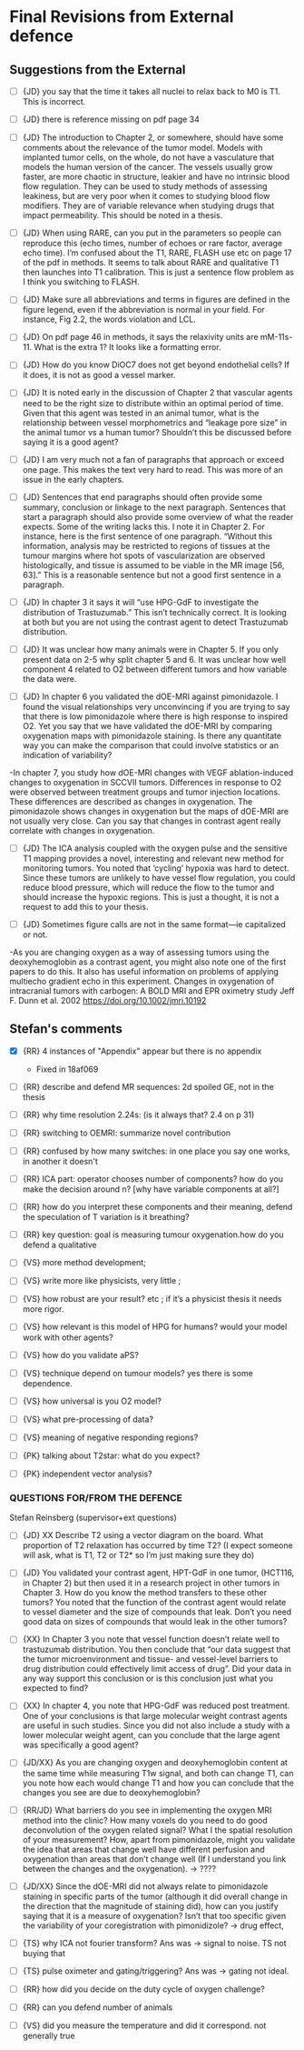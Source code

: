 # Final Revisions from External defence

## Suggestions from the External

- [ ] {JD} you say that the time it takes all nuclei to relax back to M0 is T1. This is incorrect. 

- [ ] {JD} there is reference missing on pdf page 34

- [ ] {JD} The introduction to Chapter 2, or somewhere, should have some comments about the relevance of the tumor model. Models with implanted tumor cells, on the whole, do not have a vasculature that models the human version of the cancer. The vessels usually grow faster, are more chaotic in structure, leakier and have no intrinsic blood flow regulation. They can be used to study methods of assessing leakiness, but are very poor when it comes to studying blood flow modifiers. They are of variable relevance when studying drugs that impact permeability. This should be noted in a thesis.

- [ ] {JD} When using RARE, can you put in the parameters so people can reproduce this (echo times, number of echoes or rare factor, average echo time). I’m confused about the T1, RARE, FLASH use etc on page 17 of the pdf in methods. It seems to talk about RARE and qualitative T1 then launches into T1 calibration. This is just a sentence flow problem as I think you switching to FLASH.

- [ ] {JD} Make sure all abbreviations and terms in figures are defined in the figure legend, even if the abbreviation is normal in your field. For instance, Fig 2.2, the words violation and LCL.

- [ ] {JD} On pdf page 46 in methods, it says the relaxivity units are mM-11s-11. What is the extra 1? It looks like a formatting error.

- [ ] {JD} How do you know DiOC7 does not get beyond endothelial cells? If it does, it is not as good a vessel marker.

- [ ] {JD} It is noted early in the discussion of Chapter 2 that vascular agents need to be the right size to distribute within an optimal period of time. Given that this agent was tested in an animal tumor, what is the relationship between vessel morphometrics and “leakage pore size” in the animal tumor vs a human tumor? Shouldn’t this be discussed before saying it is a good agent?

- [ ] {JD} I am very much not a fan of paragraphs that approach or exceed one page. This makes the text very hard to read. This was more of an issue in the early chapters.

- [ ] {JD} Sentences that end paragraphs should often provide some summary, conclusion or linkage to the next paragraph. Sentences that start a paragraph should also provide some overview of what the reader expects. Some of the writing lacks this. I note it in Chapter 2. For instance, here is the first sentence of one paragraph. “Without this information, analysis may be restricted to regions of tissues at the tumour margins where hot spots of vascularization are observed histologically,
and tissue is assumed to be viable in the MR image [56, 63].” This is a reasonable sentence but not a good first sentence in a paragraph.

- [ ] {JD} In chapter 3 it says it will “use HPG-GdF to investigate the distribution of Trastuzumab.” This isn’t technically correct. It is looking at both but you are not using the contrast agent to detect Trastuzumab distribution.

- [ ] {JD} It was unclear how many animals were in Chapter 5. If you only present data on 2-5 why split chapter 5 and 6. It was unclear how well component 4 related to O2 between different tumors and how variable the data were.

- [ ] {JD} In chapter 6 you validated the dOE-MRI against pimonidazole. I found the visual relationships very unconvincing if you are trying to say that there is low pimonidazole where there is high response to inspired O2. Yet you say that we have validated the dOE-MRI by comparing oxygenation maps with pimonidazole staining. Is there any quantitate way you can make the comparison that could involve statistics or an indication of variability?

-In chapter 7, you study how dOE-MRI changes with VEGF ablation-induced changes to oxygenation in SCCVII tumors. Differences in response to O2 were observed between treatment groups and tumor injection locations. These differences are described as changes in oxygenation. The pimonidazole shows changes in oxygenation but the maps of dOE-MRI are not usually very close. Can you say that changes in contrast agent really correlate with changes in oxygenation.

- [ ] {JD} The ICA analysis coupled with the oxygen pulse and the sensitive T1 mapping provides a novel, interesting and relevant new method for monitoring tumors. You noted that ‘cycling’ hypoxia was hard to detect. Since these tumors are unlikely to have vessel flow regulation, you could reduce blood pressure, which will reduce the flow to the tumor and should increase the hypoxic regions. This is just a thought, it is not a request to add this to your thesis.

- [ ] {JD} Sometimes figure calls are not in the same format—ie capitalized or not.

-As you are changing oxygen as a way of assessing tumors using the deoxyhemoglobin as a contrast agent, you might also note one of the first papers to do this. It also has useful information on problems of applying multiecho gradient echo in this experiment. Changes in oxygenation of intracranial tumors with carbogen: A BOLD MRI and EPR oximetry study Jeff F. Dunn et al. 2002 https://doi.org/10.1002/jmri.10192


## Stefan's comments

- [X] {RR} 4 instances of "Appendix" appear but there is no appendix
	- Fixed in 18af069

- [ ] {RR} describe and defend MR sequences: 2d spoiled GE, not in the thesis

- [ ] {RR} why time resolution 2.24s: (is it always that? 2.4 on p 31)

- [ ] {RR} switching to OEMRI: summarize novel contribution

- [ ] {RR} confused by how many switches: in one place you say one works, in another it doesn't

- [ ] {RR} ICA part: operator chooses number of components? how do you make the decision around n? [why have variable components at all?]

- [ ] {RR} how do you interpret these components and their meaning, defend the speculation of T variation is it breathing?

- [ ] {RR} key question: goal is measuring tumour oxygenation.how do you defend a qualitative

- [ ] {VS} more method development; 

- [ ] {VS} write more like physicists, very little ; 

- [ ] {VS} how robust are your result? etc ; if it’s a physicist thesis it needs more rigor.

- [ ] {VS} how relevant is this model of HPG for humans? would your model work with other agents?

- [ ] {VS} how do you validate aPS?

- [ ] {VS} technique depend on tumour models? yes there is some dependence.

- [ ] {VS} how universal is you O2 model?

- [ ] {VS} what pre-processing of data?

- [ ] {VS} meaning of negative responding regions?

- [ ] {PK} talking about T2star: what do you expect?

- [ ] {PK} independent vector analysis?


### QUESTIONS FOR/FROM THE DEFENCE
Stefan Reinsberg (supervisor+ext questions)

- [ ] {JD} XX Describe T2 using a vector diagram on the board. What proportion of T2 relaxation has occurred by time T2? (I expect someone will ask, what is T1, T2 or T2* so I’m just making sure they do)

- [ ] {JD} You validated your contrast agent, HPT-GdF in one tumor, (HCT116, in Chapter 2) but then used it in a research project in other tumors in Chapter 3. How do you know the method transfers to these other tumors? You noted that the function of the contrast agent would relate to vessel diameter and the size of compounds that leak. Don’t you need good data on sizes of compounds that would leak in the other tumors?

- [ ] {XX} In Chapter 3 you note that vessel function doesn’t relate well to trastuzumab distribution. You then conclude that “our data suggest that the tumor microenvironment and tissue- and vessel-level barriers to drug distribution could effectively limit access of drug”. Did your data in any way support this conclusion or is this conclusion just what you expected to find?

- [ ] {XX} In chapter 4, you note that HPG-GdF was reduced post treatment. One of your conclusions is that large molecular weight contrast agents are useful in such studies. Since you did not also include a study with a lower molecular weight agent, can you conclude that the large agent was specifically a good agent?

- [ ] {JD/XX} As you are changing oxygen and deoxyhemoglobin content at the same time while measuring T1w signal, and both can change T1, can you note how each would change T1 and how you can conclude that the changes you see are due to deoxyhemoglobin?

- [ ] {RR/JD} What barriers do you see in implementing the oxygen MRI method into the clinic?
How many voxels do you need to do good deconvolution of the oxygen related signal? What I the spatial resolution of your measurement? How, apart from pimonidazole, might you validate the idea that areas that change well have different perfusion and oxygenation than areas that don’t change well (If I understand you link between the changes and the oxygenation).
	-> ????

- [ ] {JD/XX} Since the dOE-MRI did not always relate to pimonidazole staining in specific parts of the tumor (although it did overall change in the direction that the magnitude of staining did), how can you justify saying that it is a measure of oxygenation? Isn’t that too specific given the variability of your coregistration with pimonidizole?
	-> drug effect,

- [ ] {TS} why ICA not fourier transform? 
	Ans was -> signal to noise. TS not buying that

- [ ] {TS} pulse oximeter and gating/triggering? 
	Ans was -> gating not ideal.

- [ ] {RR} how did you decide on the duty cycle of oxygen challenge?
- [ ] {RR} can you defend number of animals

- [ ] {VS} did you measure the temperature and did it correspond. not generally true

